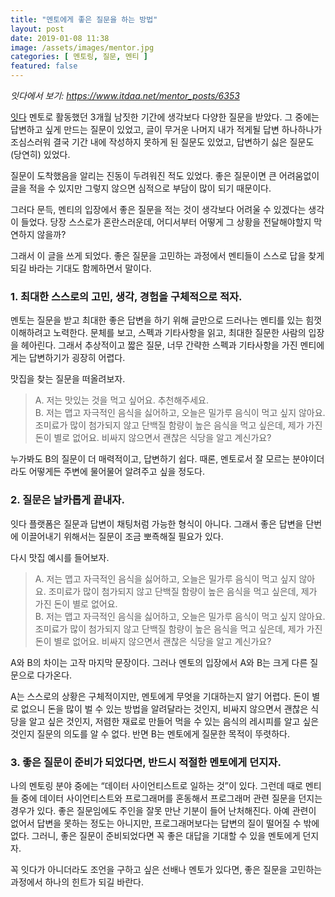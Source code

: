 ```yaml
---
title: "멘토에게 좋은 질문을 하는 방법"
layout: post
date: 2019-01-08 11:38
image: /assets/images/mentor.jpg
categories: [ 멘토링, 질문, 멘티 ]
featured: false
---
```


*잇다에서 보기: https://www.itdaa.net/mentor_posts/6353*

[잇다](https://www.itdaa.net/) 멘토로 활동했던 3개월 남짓한 기간에 생각보다 다양한 질문을 받았다. 그 중에는 답변하고 싶게 만드는 질문이 있었고, 글이 무거운 나머지 내가 적게될 답변 하나하나가 조심스러워 결국 기간 내에 작성하지 못하게 된 질문도 있었고, 답변하기 싫은 질문도 (당연히) 있었다.

질문이 도착했음을 알리는 진동이 두려워진 적도 있었다. 좋은 질문이면 큰 어려움없이 글을 적을 수 있지만 그렇지 않으면 심적으로 부담이 많이 되기 때문이다. 

그러다 문득, 멘티의 입장에서 좋은 질문을 적는 것이 생각보다 어려울 수 있겠다는 생각이 들었다. 당장 스스로가 혼란스러운데, 어디서부터 어떻게 그 상황을 전달해야할지 막연하지 않을까? 

그래서 이 글을 쓰게 되었다. 좋은 질문을 고민하는 과정에서 멘티들이 스스로 답을 찾게되길 바라는 기대도 함께하면서 말이다.

<div class="breaker"></div>

### 1. 최대한 스스로의 고민, 생각, 경험을 구체적으로 적자.

멘토는 질문을 받고 최대한 좋은 답변을 하기 위해 글만으로 드러나는 멘티를 있는 힘껏 이해하려고 노력한다. 문체를 보고, 스펙과 기타사항을 읽고, 최대한 질문한 사람의 입장을 헤아린다. 그래서 추상적이고 짧은 질문, 너무 간략한 스펙과 기타사항을 가진 멘티에게는 답변하기가 굉장히 어렵다. 

맛집을 찾는 질문을 떠올려보자. 

> A. 저는 맛있는 것을 먹고 싶어요. 추천해주세요. <br>
> B. 저는 맵고 자극적인 음식을 싫어하고, 오늘은 밀가루 음식이 먹고 싶지 않아요. 조미료가 많이 첨가되지 않고 단백질 함량이 높은 음식을 먹고 싶은데, 제가 가진 돈이 별로 없어요. 비싸지 않으면서 괜찮은 식당을 알고 계신가요?

누가봐도 B의 질문이 더 매력적이고, 답변하기 쉽다. 때론, 멘토로서 잘 모르는 분야이더라도 어떻게든 주변에 물어물어 알려주고 싶을 정도다. 

### 2. 질문은 날카롭게 끝내자.

잇다 플랫폼은 질문과 답변이 채팅처럼 가능한 형식이 아니다. 그래서 좋은 답변을 단번에 이끌어내기 위해서는 질문이 조금 뽀죡해질 필요가 있다. 

다시 맛집 예시를 들어보자.

> A. 저는 맵고 자극적인 음식을 싫어하고, 오늘은 밀가루 음식이 먹고 싶지 않아요. 조미료가 많이 첨가되지 않고 단백질 함량이 높은 음식을 먹고 싶은데, 제가 가진 돈이 별로 없어요. <br>
> B. 저는 맵고 자극적인 음식을 싫어하고, 오늘은 밀가루 음식이 먹고 싶지 않아요. 조미료가 많이 첨가되지 않고 단백질 함량이 높은 음식을 먹고 싶은데, 제가 가진 돈이 별로 없어요. 비싸지 않으면서 괜찮은 식당을 알고 계신가요?

A와 B의 차이는 고작 마지막 문장이다. 그러나 멘토의 입장에서 A와 B는 크게 다른 질문으로 다가온다. 

A는 스스로의 상황은 구체적이지만, 멘토에게 무엇을 기대하는지 알기 어렵다. 돈이 별로 없으니 돈을 많이 벌 수 있는 방법을 알려달라는 것인지, 비싸지 않으면서 괜찮은 식당을 알고 싶은 것인지, 저렴한 재료로 만들어 먹을 수 있는 음식의 레시피를 알고 싶은 것인지 질문의 의도를 알 수 없다. 반면 B는 멘토에게 질문한 목적이 뚜렷하다. 

### 3. 좋은 질문이 준비가 되었다면, 반드시 적절한 멘토에게 던지자.

나의 멘토링 분야 중에는 “데이터 사이언티스트로 일하는 것”이 있다. 그런데 때로 멘티들 중에 데이터 사이언티스트와 프로그래머를 혼동해서 프로그래머 관련 질문을 던지는 경우가 있다. 좋은 질문임에도 주인을 잘못 만난 기분이 들어 난처해진다. 아예 관련이 없어서 답변을 못하는 정도는 아니지만, 프로그래머보다는 답변의 질이 떨어질 수 밖에 없다. 그러니, 좋은 질문이 준비되었다면 꼭 좋은 대답을 기대할 수 있을 멘토에게 던지자.

<div class="breaker"></div>

꼭 잇다가 아니더라도 조언을 구하고 싶은 선배나 멘토가 있다면, 좋은 질문을 고민하는 과정에서 하나의 힌트가 되길 바란다. 